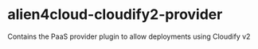 alien4cloud-cloudify2-provider
==============================

Contains the PaaS provider plugin to allow deployments using Cloudify v2
